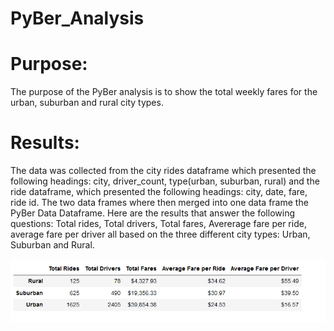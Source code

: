 # PyBer_Analysis
# Purpose:
The purpose of the PyBer analysis is to show the total weekly fares for the urban, suburban and rural city types.  

# Results:
The data was collected from the city rides dataframe which presented the following headings: city, driver_count, type(urban, suburban, rural) and the ride dataframe, which presented the following headings: city, date, fare, ride id.  The two data frames where then merged into one data frame the PyBer Data Dataframe. Here are the results that answer the following questions:
Total rides, Total drivers, Total fares, Avererage fare per ride, average fare per driver all based on the three different city types: Urban, Suburban and Rural.

![](images/PyBer_Summary.png)



